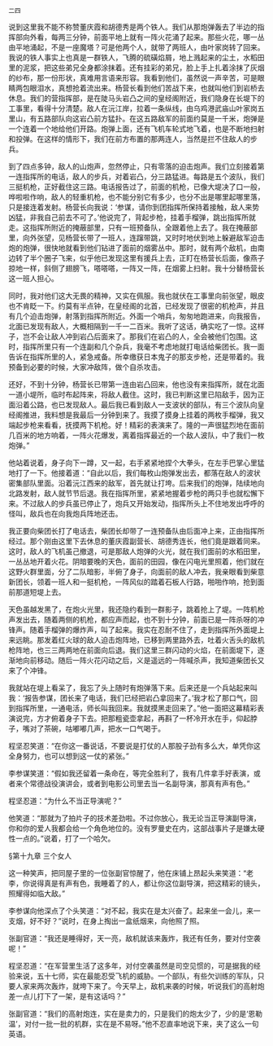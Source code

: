     二四 

   说到这里我不能不称赞董庆霞和胡德秀是两个铁人。我们从那炮弹轰去了半边的指挥部向外看，每两三分钟，前面平地上就有一阵火花涌了起来。那些火花，哪一丛由平地涌起，不是一座魔塔？可是他两个人，就带了两班人，由叶家岗转了回来。我说的铁人事实上也真是一群铁人，飞腾的硫磺焰屑，地上溅起来的尘土，水稻田里的泥浆，把这些弟兄全身都涂抹着。还有挂彩的弟兄，脸上手上扎着涂抹了灰烟的纱布，那一份形状，真难用言语来形容。我看到他们，虽然说一声辛苦，可是眼睛两包眼泪水，真想抢着流出来。杨营长看到他们苦战下来，也就叫他们到岩桥去休息。我们的营指挥部，是在陡马头岩凸之间的皇经阁附近，我们隐身在长堤下的工事里，看得十分清楚。敌人在沅江岸，拉着一条纵线，由乌鸡港武庙山叶家岗五里山，有五路部队向这岩凸前方猛扑。在这五路敌军的前面约莫是一千米，炮弹是一个连着一个地给他们开路。炮弹上面，还有飞机车轮式地飞着，也是不断地扫射和投弹。在这样的情形下，我们在前方布置的那两连人，当然是拦不住敌人的步兵。

   到了四点多钟，敌人的山炮声，忽然停止，只有零落的迫击炮声。我们立刻接着第一连指挥所的电话，敌人的步兵，对着岩凸，分三路猛进。每路是五个波队，我们三挺机枪，正好截住这三路。电话报告过了，前面的机枪，已像大堤决了口一般，哗啦啦作响，敌人的轻重机枪，也不能分别它有多少，也分不出是哪里起哪里落，只是接连着发射。杨营长向我说：‘参谋，请你到团指挥所保持着接触，敌人来势凶猛，非我自己前去不可了。’他说完了，背起步枪，挂着手榴弹，跳出指挥所就走。这指挥所附近的掩蔽部里，只有一班预备队，全跟着他上去了。我在掩蔽部里，向外张望，见杨营长带了一班人，连蹿带跳，又时时地伏到地上躲避敌军迫击炮的炮弹，很快地就看到他们钻进了面前的烟雾丛中。那时，就有两个敌机，由南边转了半个圈子飞来，似乎他已发现这里有援兵上去，正盯在杨营长后面，像燕子掠地一样，斜侧了翅膀飞，嗒嗒嗒，一阵又一阵，在烟雾上扫射。我十分替杨营长这一班人担心。

   同时，我对他们这大无畏的精神，又实在佩服。我也就伏在工事里向前张望，眼皮也不肯眨一下。约莫有半点钟，在皇经阁的北首，已经发现了很密的机枪声，并且有几个迫击炮弹，射落到指挥所附近。外面一个哨兵，匆匆地跑进来，向我报告，北面已发现有敌人，大概相隔到一千一二百米。我听了这话，确实吃了一惊。这样子，岂不会让敌人冲到岩凸后面来了。那我们在岩凸的人，全会被他们包围。这时，指挥所里只有一个连副和几个杂兵，我毫不考虑地就打电话给柴团长。我一面告诉在指挥所里的人，紧急戒备。所幸缴获日本鬼子的那支步枪，还是带着的。我预备到必要的时候，大家冲敌阵，做个自杀攻击。

   还好，不到十分钟，杨营长已带第一连由岩凸回来，他也没有来指挥所，就在北面一道小堤所，临时布起阵来，将敌人截住。这时，我已判断这里已陷敌手，因为正面沿着公路，也已发现敌人。最后我已看到敌人一支波状的部队，有三个波队向皇经阁推进，我料想是我最后一分钟到来了。我摸了摸身上挂着的两枚手榴弹，我又端起步枪来看看，抚摸两下机枪。好！精彩的表演来了。隆的一声很猛烈地在面前几百米的地方响着，一阵火花爆发，离着指挥最近的一个敌人波队，中了我们一枚炮弹。”

   他站着说着，身子向下一蹲，又一起，右手紧紧地捏个大拳头，在左手巴掌心里猛地打了一下。他接着道：“自此以后，我们每枚山炮弹发出去，都落在敌人的波状密集部队里面。沿着沅江西来的敌军，首先就让打垮。后来我们的炮弹，陆续地向北路发射，敌人就节节后退。我在指挥所里，紧紧地握着步枪的两只手也就松懈下来。不过敌人的步兵虽已停止了，炮兵又开始发动，指挥所头上不住地发出呼呼的怪叫，敌兵也在向我炮兵阵地还击。

   我正要向柴团长打了电话去，柴团长却带了一连预备队由后面冲上来，正由指挥所经过。那个刚由这里下去休息的董庆霞副营长、胡德秀连长，他们竟是跟着同来。这时，敌人的飞机虽己撤退，可是那敌人炮弹的火光，就在我们面前的水稻田里，一丛丛地开着火花。阴暗要晚的天色，面前的田园，像在闪电光里照着，他们就在这野火群里面，分了二队暗影，半俯了身子，向面前的敌人冲去，我亲眼看到柴意新团长，领着一班人和一挺机枪，一阵风似的踏着石板人行路，啪啪作响，抢到面前那道短堤上去。

   天色虽越发黑了，在炮火光里，我还隐约看到一群影子，跳着抢上了堤。一阵机枪声发出去，随着两侧的机枪，都应声而起，也不到十分钟，前面已是一阵杀呀的冲锋声。随着手榴弹的爆炸声，叫了起来。我实在忍耐不住了，走到指挥所外面堤上来远眺。那发着红火球的敌人迫击炮阵地，已移到两里路外去，吐着火舌头的敌机枪阵地，也三三两两地在前面向后退。我们这里三群闪动的火焰，在前面堤下，逐渐地向前移动。随后一阵火花闪动之后，义是遥远的一阵喊杀声，我知道柴团长又来了个冲锋。

   我就站在堤上看呆了，我忘了头上随时有炮弹落下来。后来还是一个兵站起来叫我：‘报告参谋，团长来了电话，我们已经把岩凸拿回来了。’我才松了那口气，回到指挥所里，一通电活，师长叫我回来。我就摸黑走回来了。”他一面把这幕精彩表演说完，方才俯着身子下去。把那粗瓷壶拿起，再斟了一杯冷开水在手，仰起脖子，嘴对了茶碗，咕嘟嘟几声，把水一口气喝于。

   程坚忍笑道：“在你这一番说话，不要说是打仗的人那股子劲有多么大，单凭你这全身努力，也可以想到这一仗的紧张。”

   李参谋笑道：“假如我还留着一条命在，等完全胜利了，我有几件拿手好表演，或者来个常德战役演讲会，或者到电影公司里去当一名副导演，那真有声有色。”

   程坚忍道：“为什么不当正导演呢？”

   他笑道：“那就为了拍片子的技术差劲啦。不过你放心，我无论当正导演副导演，你和你的爱人我都会给一个角色地位的。没有罗曼史在内，这部战事片子是嫌太硬性一点的。”说着，打了一个哈欠。

   §第十九章 三个女人

   这一种笑声，把同屋子里的一位张副官惊醒了，他在床铺上昂起头来笑道：“老李，你说得真是有声有色，我睡着了的人，都让你这位副导演，把这精彩的镜头，照耀得如临大敌。”

   李参谋向他深点了个头笑道：“对不起，我实在是太兴奋了。起来坐一会儿，来一支烟，好不好？”说时，在身上掏出一盒纸烟来，向他照了照。

   张副官道：“我还是睡得好，天一亮，敌机就该来轰炸，我还有任务，要对付空袭呢！”

   程坚忍道：“在军营里生活了这多年，对付空袭虽然是司空见惯的，可是据我的经验来说，五十七师，实在最能忍受飞机的威胁。一个部队，有些欠训练的军队，只要人家来两次轰炸，就垮下来了。今天早上，敌机来袭的时候，听说我们的高射炮差一点儿打下了一架，是有这话吗？”

   张副官道：“我们的高射炮连，实在是卖力的，只是我们的炮太少了，少的是‘恩勒温’，对付一批一批的机群，实在是不易呀。”他不忍直率地说下来，夹了这么一句英语。

